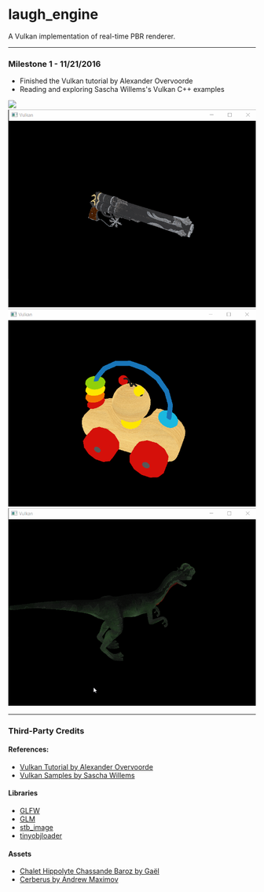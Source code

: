 # laugh_engine

A Vulkan implementation of real-time PBR renderer.

---

### Milestone 1 - 11/21/2016

* Finished the Vulkan tutorial by Alexander Overvoorde
* Reading and exploring Sascha Willems's Vulkan C++ examples

![](docs/demo001.gif)
![](docs/demo004.gif)
![](docs/demo002.gif)
![](docs/demo003.gif)

---

### Third-Party Credits

#### References:
* [Vulkan Tutorial by Alexander Overvoorde](https://vulkan-tutorial.com)
* [Vulkan Samples by Sascha Willems](https://github.com/SaschaWillems/Vulkan)

#### Libraries
* [GLFW](http://www.glfw.org/)
* [GLM](http://glm.g-truc.net/0.9.8/index.html)
* [stb_image](https://github.com/nothings/stb)
* [tinyobjloader](https://github.com/syoyo/tinyobjloader)

#### Assets
* [Chalet Hippolyte Chassande Baroz by Gaël](https://skfb.ly/HDVU)
* [Cerberus by Andrew Maximov](http://artisaverb.info/Cerberus.html)
